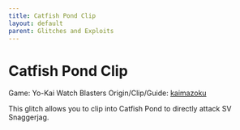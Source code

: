 ```yaml
---
title: Catfish Pond Clip
layout: default
parent: Glitches and Exploits
---
```


# Catfish Pond Clip

Game: Yo-Kai Watch Blasters
Origin/Clip/Guide: [kaimazoku](https://twitter.com/kaimazoku/status/1659810367697227776)

This glitch allows you to clip into Catfish Pond to directly attack SV Snaggerjag.
